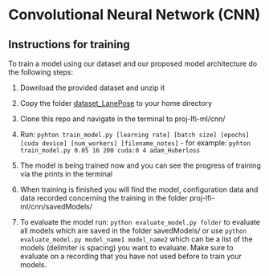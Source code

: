 #  Convolutional Neural Network (CNN)

## Instructions for training

To train a model using our dataset and our proposed model architecture do the following steps:

1. Download the provided dataset and unzip it

1. Copy the folder [dataset_LanePose](https://github.com/duckietown-ethz/proj-lfi-ml/data_sets/) to your home directory

1. Clone this repo and navigate in the terminal to proj-lfi-ml/cnn/

1. Run: `pyhton train_model.py [learning rate] [batch size] [epochs] [cuda device] [num_workers] [filename_notes]`  - for example: `pyhton train_model.py 0.05 16 200 cuda:0 4 adam_Huberloss`
    
1. The model is being trained now and you can see the progress of training via the prints in the terminal

1. When training is finished you will find the model, configuration data and data recorded concerning the training in the folder proj-lfi-ml/cnn/savedModels/

1. To evaluate the model run: `python evaluate_model.py folder` to evaluate all models which are saved in the folder savedModels/ or use `python evaluate_model.py model_name1 model_name2` which can be a list of the models (delimiter is spacing) you want to evaluate. Make sure to evaluate on a recording that you have not used before to train your models.
